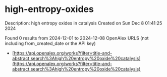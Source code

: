 # high-entropy-oxides
Description: high entropy oxides in catalysis
Created on Sun Dec  8 01:41:25 2024

Found 0 results from 2024-12-01 to 2024-12-08
OpenAlex URLS (not including from_created_date or the API key)
- [https://api.openalex.org/works?filter=title-and-abstract.search%3Ahigh%20entropy%20oxide%20catalysis](https://api.openalex.org/works?filter=title-and-abstract.search%3Ahigh%20entropy%20oxide%20catalysis)

